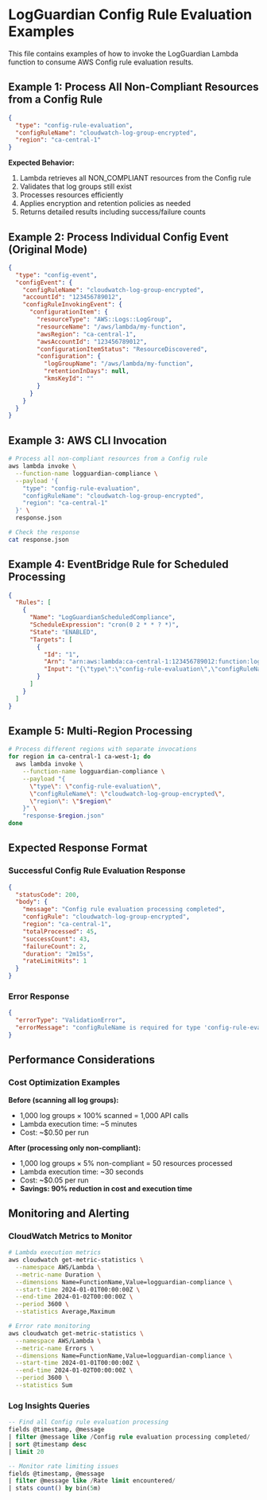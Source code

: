 # LogGuardian Config Rule Evaluation Examples

This file contains examples of how to invoke the LogGuardian Lambda function to consume AWS Config rule evaluation results.

## Example 1: Process All Non-Compliant Resources from a Config Rule

```json
{
  "type": "config-rule-evaluation",
  "configRuleName": "cloudwatch-log-group-encrypted",
  "region": "ca-central-1"
}
```

**Expected Behavior:**
1. Lambda retrieves all NON_COMPLIANT resources from the Config rule
2. Validates that log groups still exist
3. Processes resources efficiently
4. Applies encryption and retention policies as needed
5. Returns detailed results including success/failure counts

## Example 2: Process Individual Config Event (Original Mode)

```json
{
  "type": "config-event",
  "configEvent": {
    "configRuleName": "cloudwatch-log-group-encrypted",
    "accountId": "123456789012",
    "configRuleInvokingEvent": {
      "configurationItem": {
        "resourceType": "AWS::Logs::LogGroup",
        "resourceName": "/aws/lambda/my-function",
        "awsRegion": "ca-central-1",
        "awsAccountId": "123456789012",
        "configurationItemStatus": "ResourceDiscovered",
        "configuration": {
          "logGroupName": "/aws/lambda/my-function",
          "retentionInDays": null,
          "kmsKeyId": ""
        }
      }
    }
  }
}
```

## Example 3: AWS CLI Invocation

```bash
# Process all non-compliant resources from a Config rule
aws lambda invoke \
  --function-name logguardian-compliance \
  --payload '{
    "type": "config-rule-evaluation",
    "configRuleName": "cloudwatch-log-group-encrypted",
    "region": "ca-central-1"
  }' \
  response.json

# Check the response
cat response.json
```

## Example 4: EventBridge Rule for Scheduled Processing

```json
{
  "Rules": [
    {
      "Name": "LogGuardianScheduledCompliance",
      "ScheduleExpression": "cron(0 2 * * ? *)",
      "State": "ENABLED",
      "Targets": [
        {
          "Id": "1",
          "Arn": "arn:aws:lambda:ca-central-1:123456789012:function:logguardian-compliance",
          "Input": "{\"type\":\"config-rule-evaluation\",\"configRuleName\":\"cloudwatch-log-group-encrypted\",\"region\":\"ca-central-1\"}"
        }
      ]
    }
  ]
}
```

## Example 5: Multi-Region Processing

```bash
# Process different regions with separate invocations
for region in ca-central-1 ca-west-1; do
  aws lambda invoke \
    --function-name logguardian-compliance \
    --payload "{
      \"type\": \"config-rule-evaluation\",
      \"configRuleName\": \"cloudwatch-log-group-encrypted\",
      \"region\": \"$region\"
    }" \
    "response-$region.json"
done
```

## Expected Response Format

### Successful Config Rule Evaluation Response

```json
{
  "statusCode": 200,
  "body": {
    "message": "Config rule evaluation processing completed",
    "configRule": "cloudwatch-log-group-encrypted",
    "region": "ca-central-1",
    "totalProcessed": 45,
    "successCount": 43,
    "failureCount": 2,
    "duration": "2m15s",
    "rateLimitHits": 1
  }
}
```

### Error Response

```json
{
  "errorType": "ValidationError",
  "errorMessage": "configRuleName is required for type 'config-rule-evaluation'"
}
```

## Performance Considerations

### Cost Optimization Examples

**Before (scanning all log groups):**
- 1,000 log groups × 100% scanned = 1,000 API calls
- Lambda execution time: ~5 minutes
- Cost: ~$0.50 per run

**After (processing only non-compliant):**
- 1,000 log groups × 5% non-compliant = 50 resources processed
- Lambda execution time: ~30 seconds
- Cost: ~$0.05 per run
- **Savings: 90% reduction in cost and execution time**

## Monitoring and Alerting

### CloudWatch Metrics to Monitor

```bash
# Lambda execution metrics
aws cloudwatch get-metric-statistics \
  --namespace AWS/Lambda \
  --metric-name Duration \
  --dimensions Name=FunctionName,Value=logguardian-compliance \
  --start-time 2024-01-01T00:00:00Z \
  --end-time 2024-01-02T00:00:00Z \
  --period 3600 \
  --statistics Average,Maximum

# Error rate monitoring  
aws cloudwatch get-metric-statistics \
  --namespace AWS/Lambda \
  --metric-name Errors \
  --dimensions Name=FunctionName,Value=logguardian-compliance \
  --start-time 2024-01-01T00:00:00Z \
  --end-time 2024-01-02T00:00:00Z \
  --period 3600 \
  --statistics Sum
```

### Log Insights Queries

```sql
-- Find all Config rule evaluation processing
fields @timestamp, @message
| filter @message like /Config rule evaluation processing completed/
| sort @timestamp desc
| limit 20

-- Monitor rate limiting issues
fields @timestamp, @message
| filter @message like /Rate limit encountered/
| stats count() by bin(5m)
```
